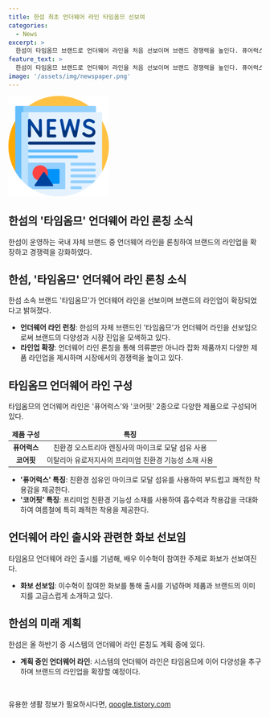 ```yaml
---
title: 한섬 최초 언더웨어 라인 타임옴므 선보여
categories:
  - News
excerpt: >
  한섬이 타임옴므 브랜드로 언더웨어 라인을 처음 선보이며 브랜드 경쟁력을 높인다. 퓨어럭스와 코어핏 2종의 언더웨어는 친환경 소재와 기능성으로 각각 특징을 가지고 있으며, 배우 이수혁이 참여한 화보도 발표되었다. 또한, 올 하반기에는 시스템의 언더웨어 라인도 계획 중이며, 이를 통해 한섬은 글로벌 패션 트렌드를 선도하는 기업으로 거듭날 것으로 전망된다.
feature_text: >
  한섬이 타임옴므 브랜드로 언더웨어 라인을 처음 선보이며 브랜드 경쟁력을 높인다. 퓨어럭스와 코어핏 2종의 언더웨어는 친환경 소재와 기능성으로 각각 특징을 가지고 있으며, 배우 이수혁이 참여한 화보도 발표되었다. 또한, 올 하반기에는 시스템의 언더웨어 라인도 계획 중이며, 이를 통해 한섬은 글로벌 패션 트렌드를 선도하는 기업으로 거듭날 것으로 전망된다.
image: '/assets/img/newspaper.png'
---
```


<p><img src="/assets/img/newspaper.png" alt="kimp 속보" /></p>

<h2>한섬의 '타임옴므' 언더웨어 라인 론칭 소식</h2>

<p data-ke-size="size16">한섬이 운영하는 국내 자체 브랜드 중 언더웨어 라인을 론칭하여 브랜드의 라인업을 확장하고 경쟁력을 강화하였다.</p>

<h2 data-ke-size="size26">한섬, '타임옴므' 언더웨어 라인 론칭 소식</h2>

<p data-ke-size="size16">한섬 소속 브랜드 '타임옴므'가 언더웨어 라인을 선보이며 브랜드의 라인업이 확장되었다고 밝혀졌다.</p>

<ul>
<li><b>언더웨어 라인 런칭</b>: 한섬의 자체 브랜드인 '타임옴므'가 언더웨어 라인을 선보임으로써 브랜드의 다양성과 시장 진입을 모색하고 있다.</li>
<li><b>라인업 확장</b>: 언더웨어 라인 론칭을 통해 의류뿐만 아니라 잡화 제품까지 다양한 제품 라인업을 제시하며 시장에서의 경쟁력을 높이고 있다.</li>
</ul>

<h2 data-ke-size="size26">타임옴므 언더웨어 라인 구성</h2>

<p data-ke-size="size16">타임옴므의 언더웨어 라인은 '퓨어럭스'와 '코어핏' 2종으로 다양한 제품으로 구성되어 있다.</p>

<table>
<thead>
<tr>
<td style="text-align: center; height: 17px;"><b>제품 구성</b></td>
<td style="text-align: center; height: 17px;"><b>특징</b></td>
</tr>
</thead>
<tbody>
<tr>
<td style="text-align: center; height: 17px;"><b>퓨어럭스</b></td>
<td style="text-align: center; height: 17px;">친환경 오스트리아 렌징사의 마이크로 모달 섬유 사용</td>
</tr>
<tr>
<td style="text-align: center; height: 17px;"><b>코어핏</b></td>
<td style="text-align: center; height: 17px;">이탈리아 유로저지사의 프리미엄 친환경 기능성 소재 사용</td>
</tr>
</tbody>
</table>

<ul>
<li><b>'퓨어럭스' 특징</b>: 친환경 섬유인 마이크로 모달 섬유를 사용하여 부드럽고 쾌적한 착용감을 제공한다.</li>
<li><b>'코어핏' 특징</b>: 프리미엄 친환경 기능성 소재를 사용하여 흡수력과 착용감을 극대화하여 여름철에 특히 쾌적한 착용을 제공한다.</li>
</ul>

<h2 data-ke-size="size26">언더웨어 라인 출시와 관련한 화보 선보임</h2>

<p data-ke-size="size16">타임옴므 언더웨어 라인 출시를 기념해, 배우 이수혁이 참여한 주제로 화보가 선보여진다.</p>

<ul>
<li><b>화보 선보임</b>: 이수혁이 참여한 화보를 통해 출시를 기념하며 제품과 브랜드의 이미지를 고급스럽게 소개하고 있다.</li>
</ul>

<h2 data-ke-size="size26">한섬의 미래 계획</h2>

<p data-ke-size="size16">한섬은 올 하반기 중 시스템의 언더웨어 라인 론칭도 계획 중에 있다.</p>

<ul>
<li><b>계획 중인 언더웨어 라인</b>: 시스템의 언더웨어 라인은 타임옴므에 이어 다양성을 추구하며 브랜드의 라인업을 확장할 예정이다.</li>
</ul>

<p data-ke-size="size16">&nbsp;</p>
유용한 생활 정보가 필요하시다면, <a href="https://qoogle.tistory.com" rel="dofollow">qoogle.tistory.com</a>


